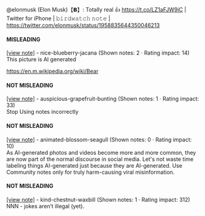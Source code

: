 @elonmusk (Elon Musk)【𝗕】: Totally real 👍 https://t.co/LZ1aFJW9iC | Twitter for iPhone | 𝚋𝚒𝚛𝚍𝚠𝚊𝚝𝚌𝚑 𝚗𝚘𝚝𝚎 | https://twitter.com/elonmusk/status/1958835644350046213

#### MISLEADING

[[view note]](https://x.com/i/birdwatch/n/1958947808595062976) - nice-blueberry-jacana (Shown notes: 2 · Rating impact: 14)\
This picture is AI generated 

https://en.m.wikipedia.org/wiki/Bear

#### NOT MISLEADING

[[view note]](https://x.com/i/birdwatch/n/1959020481023287430) - auspicious-grapefruit-bunting (Shown notes: 1 · Rating impact: 33)\
Stop Using notes incorrectly

#### NOT MISLEADING

[[view note]](https://x.com/i/birdwatch/n/1958990456676831338) - animated-blossom-seagull (Shown notes: 0 · Rating impact: 10)\
As AI-generated photos and videos become more and more common, they are now part of the normal discourse in social media. Let's not waste time labeling things AI-generated just because they are AI-generated. Use Community notes only for truly harm-causing viral misinformation.

#### NOT MISLEADING

[[view note]](https://x.com/i/birdwatch/n/1958951719775134176) - kind-chestnut-waxbill (Shown notes: 1 · Rating impact: 312)\
NNN - jokes aren’t illegal (yet).
